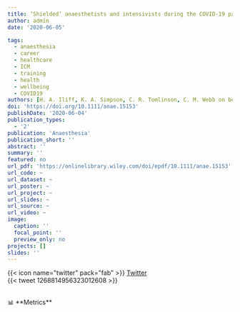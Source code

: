 ```yaml
---
title: ‘Shielded’ anaesthetists and intensivists during the COVID‐19 pandemic
author: admin
date: '2020-06-05'

tags:
  - anaesthesia
  - career
  - healthcare
  - ICM
  - training
  - health
  - wellbeing
  - COVID19
authors: [H. A. Iliff, K. A. Simpson, C. R. Tomlinson, C. M. Webb on behalf of Anaesthetists, Intensivists Shielding]
doi: 'https://doi.org/10.1111/anae.15153'
publishDate: '2020-06-04'
publication_types:
  - '2'
publication: 'Anaesthesia'
publication_short: ''
abstract: ''
summary: ''
featured: no
url_pdf: 'https://onlinelibrary.wiley.com/doi/epdf/10.1111/anae.15153'
url_code: ~
url_dataset: ~
url_poster: ~
url_project: ~
url_slides: ~
url_source: ~
url_video: ~
image:
  caption: ''
  focal_point: ''
  preview_only: no
projects: []
slides: ''
---
```


{{< icon name="twitter" pack="fab" >}} [Twitter ](https://mobile.twitter.com/tomlincr/status/1268814956323012608)  
{{< tweet 1268814956323012608 >}}

<br>
📊 **Metrics**
<script type="text/javascript" src="//cdn.plu.mx/widget-details.js"></script>
<a href="https://plu.mx/plum/a/?doi=10.1111/anae.15153" class="plumx-details" data-site="plum" data-hide-when-empty="true"></a>

<script type='text/javascript' src='https://d1bxh8uas1mnw7.cloudfront.net/assets/embed.js'></script>
<div data-badge-details="right" data-badge-type="medium-donut" data-doi="10.1111/anae.15153" data-hide-no-mentions="true" class="altmetric-embed"></div>

<span class="__dimensions_badge_embed__" data-doi="10.1111/anae.15153" data-hide-zero-citations="true" data-legend="always"></span><script async src="https://badge.dimensions.ai/badge.js" charset="utf-8"></script>